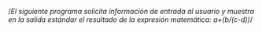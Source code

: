 /*El siguiente programa solicita información de entrada al usuario y muestra en la salida estándar el resultado de la expresión matemática: a+(b/(c-d))*/
